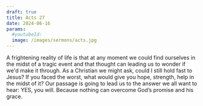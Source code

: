 ```yaml
---
draft: true
title: Acts 27
date: 2024-06-16
params:
  #youtubeId:
  image: /images/sermons/acts.jpg
---
```


A frightening reality of life is that at any moment we could find ourselves in the midst of a tragic event and that thought can leading us to wonder if we'd make it through. As a Christian we might ask, could I still hold fast to Jesus? If you faced the worst, what would give you hope, strength, help in the midst of it? Our passage is going to lead us to the answer we all want to hear: YES, you will. Because nothing can overcome God’s promise and his grace. 
